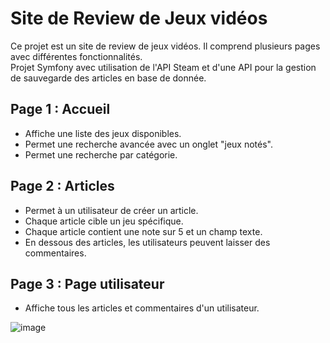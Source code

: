 # Site de Review de Jeux vidéos

Ce projet est un site de review de jeux vidéos. Il comprend plusieurs pages avec différentes fonctionnalités. <br>
Projet Symfony avec utilisation de l'API Steam et d'une API pour la gestion de sauvegarde des articles en base de donnée.

## Page 1 : Accueil

- Affiche une liste des jeux disponibles.
- Permet une recherche avancée avec un onglet "jeux notés".
- Permet une recherche par catégorie.

## Page 2 : Articles

- Permet à un utilisateur de créer un article.
- Chaque article cible un jeu spécifique.
- Chaque article contient une note sur 5 et un champ texte.
- En dessous des articles, les utilisateurs peuvent laisser des commentaires.

## Page 3 : Page utilisateur

- Affiche tous les articles et commentaires d'un utilisateur.

![image](https://media.discordapp.net/attachments/1151175484827242526/1181979748142960690/image.png?ex=6583076c&is=6570926c&hm=0b843ab99c85beb44bf63f3cd47703cb5f9b989506ec8b101b902aa13bc184fc&=&format=webp&quality=lossless)
